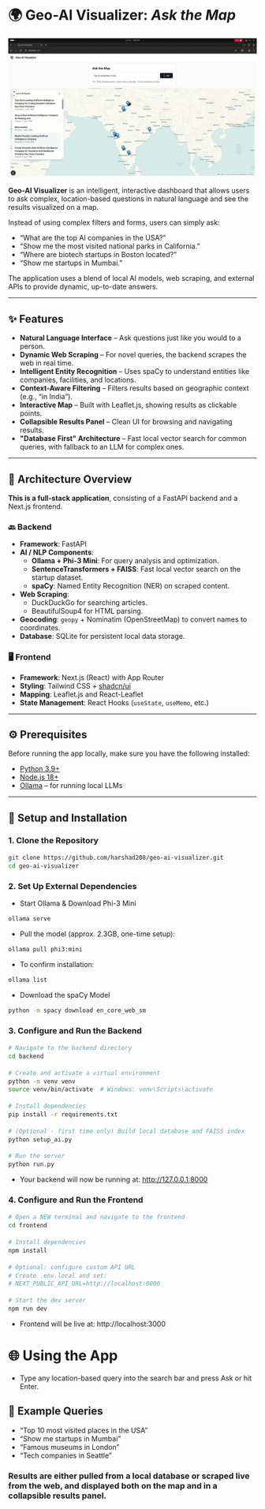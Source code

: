# 🌍 Geo-AI Visualizer: *Ask the Map*

![alt text](./screenshot.png)  

**Geo-AI Visualizer** is an intelligent, interactive dashboard that allows users to ask complex, location-based questions in natural language and see the results visualized on a map.

Instead of using complex filters and forms, users can simply ask:

- “What are the top AI companies in the USA?”
- “Show me the most visited national parks in California.”
- “Where are biotech startups in Boston located?”
- “Show me startups in Mumbai.”

The application uses a blend of local AI models, web scraping, and external APIs to provide dynamic, up-to-date answers.

---

## ✨ Features

- **Natural Language Interface** – Ask questions just like you would to a person.
- **Dynamic Web Scraping** – For novel queries, the backend scrapes the web in real time.
- **Intelligent Entity Recognition** – Uses spaCy to understand entities like companies, facilities, and locations.
- **Context-Aware Filtering** – Filters results based on geographic context (e.g., “in India”).
- **Interactive Map** – Built with Leaflet.js, showing results as clickable points.
- **Collapsible Results Panel** – Clean UI for browsing and navigating results.
- **"Database First" Architecture** – Fast local vector search for common queries, with fallback to an LLM for complex ones.

---

## 🧠 Architecture Overview

**This is a full-stack application**, consisting of a FastAPI backend and a Next.js frontend.

### 🔙 Backend

- **Framework**: FastAPI  
- **AI / NLP Components**:
  - **Ollama + Phi-3 Mini**: For query analysis and optimization.
  - **SentenceTransformers + FAISS**: Fast local vector search on the startup dataset.
  - **spaCy**: Named Entity Recognition (NER) on scraped content.
- **Web Scraping**:
  - DuckDuckGo for searching articles.
  - BeautifulSoup4 for HTML parsing.
- **Geocoding**: `geopy` + Nominatim (OpenStreetMap) to convert names to coordinates.
- **Database**: SQLite for persistent local data storage.

### 🖥️ Frontend

- **Framework**: Next.js (React) with App Router
- **Styling**: Tailwind CSS + [shadcn/ui](https://ui.shadcn.com/)
- **Mapping**: Leaflet.js and React-Leaflet
- **State Management**: React Hooks (`useState`, `useMemo`, etc.)

---

## ⚙️ Prerequisites

Before running the app locally, make sure you have the following installed:

- [Python 3.9+](https://www.python.org/downloads/)
- [Node.js 18+](https://nodejs.org/en/download/)
- [Ollama](https://ollama.com/download) – for running local LLMs

---

## 🚀 Setup and Installation

### 1. Clone the Repository

```bash
git clone https://github.com/harshad208/geo-ai-visualizer.git
cd geo-ai-visualizer

```

### 2. Set Up External Dependencies

- Start Ollama & Download Phi-3 Mini

``` bash
ollama serve
```
- Pull the model (approx. 2.3GB, one-time setup):

``` bash
ollama pull phi3:mini
```

- To confirm installation:

```bash
ollama list
```

- Download the spaCy Model

```bash
python -m spacy download en_core_web_sm
```

### 3. Configure and Run the Backend

```bash
# Navigate to the backend directory
cd backend

# Create and activate a virtual environment
python -m venv venv
source venv/bin/activate  # Windows: venv\Scripts\activate

# Install dependencies
pip install -r requirements.txt

# (Optional - first time only) Build local database and FAISS index
python setup_ai.py

# Run the server
python run.py

```

- Your backend will now be running at: http://127.0.0.1:8000

### 4. Configure and Run the Frontend

```bash
# Open a NEW terminal and navigate to the frontend
cd frontend

# Install dependencies
npm install

# Optional: configure custom API URL
# Create .env.local and set:
# NEXT_PUBLIC_API_URL=http://localhost:8000

# Start the dev server
npm run dev

```

- Frontend will be live at: http://localhost:3000


# 🌐 Using the App

- Type any location-based query into the search bar and press Ask or hit Enter.

## 🔎 Example Queries

- “Top 10 most visited places in the USA”
- “Show me startups in Mumbai”
- “Famous museums in London”
- “Tech companies in Seattle”

### Results are either pulled from a local database or scraped live from the web, and displayed both on the map and in a collapsible results panel.




